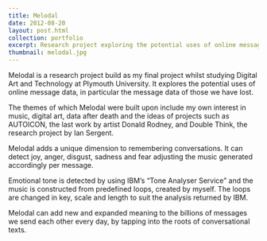 ```yaml
---
title: Melodal
date: 2012-08-20
layout: post.html
collection: portfolio
excerpt: Research project exploring the potential uses of online message data, in particular the message data of those we have lost.
thumbnail: melodal.jpg
---
```


Melodal is a research project build as my final project whilst studying Digital Art and Technology at Plymouth University. It explores the potential uses of online message data, in particular the message data of those we have lost.

The themes of which Melodal were built upon include my own interest in music, digital art, data after death and the ideas of projects such as AUTOICON, the last work by artist Donald Rodney, and Double Think, the research project by Ian Sergent.

<p class="clearer">Melodal adds a unique dimension to remembering conversations. It can detect joy, anger, disgust, sadness and fear adjusting the music generated accordingly per message.</p>

Emotional tone is detected by using IBM’s “Tone Analyser Service” and the music is constructed from predefined loops, created by myself. The loops are changed in key, scale and length to suit the analysis returned by IBM.

Melodal can add new and expanded meaning to the billions of messages we send each other every day, by tapping into the roots of conversational texts.